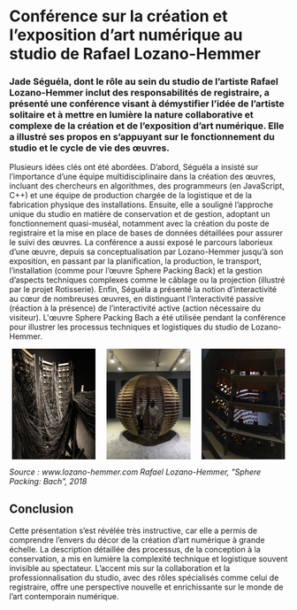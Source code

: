 # Conférence sur la création et l’exposition d’art numérique au studio de Rafael Lozano-Hemmer

### Jade Séguéla, dont le rôle au sein du studio de l’artiste Rafael Lozano-Hemmer inclut des responsabilités de registraire, a présenté une conférence visant à démystifier l’idée de l’artiste solitaire et à mettre en lumière la nature collaborative et complexe de la création et de l’exposition d’art numérique. Elle a illustré ses propos en s’appuyant sur le fonctionnement du studio et le cycle de vie des œuvres.

Plusieurs idées clés ont été abordées. D’abord, Séguéla a insisté sur l’importance d’une équipe multidisciplinaire dans la création des œuvres, incluant des chercheurs en algorithmes, des programmeurs (en JavaScript, C++) et une équipe de production chargée de la logistique et de la fabrication physique des installations. Ensuite, elle a souligné l’approche unique du studio en matière de conservation et de gestion, adoptant un fonctionnement quasi-muséal, notamment avec la création du poste de registraire et la mise en place de bases de données détaillées pour assurer le suivi des œuvres. La conférence a aussi exposé le parcours laborieux d’une œuvre, depuis sa conceptualisation par Lozano-Hemmer jusqu’à son exposition, en passant par la planification, la production, le transport, l’installation (comme pour l’œuvre Sphere Packing Back) et la gestion d’aspects techniques complexes comme le câblage ou la projection (illustré par le projet Rotisserie). Enfin, Séguéla a présenté la notion d’interactivité au cœur de nombreuses œuvres, en distinguant l’interactivité passive (réaction à la présence) de l’interactivité active (action nécessaire du visiteur). L'œuvre Sphere Packing Bach a été utilisée pendant la conférence pour illustrer les processus techniques et logistiques du studio de Lozano-Hemmer.


<div style="display: flex; justify-content: space-around;" >
  <img src="./photo_référence/sphere_packing_bach_monterrey_2019_my_505A7637.jpg" alt="sphere" style="width: 30%; margin-right: 10px;" />
  <img src="./photo_référence/sphere_packing_bach_montreal_2018_glh_016.jpg" alt="sphere" style="width: 30%; margin-right: 10px;" />
  <img src="./photo_référence/sphere_packing_bach_montreal_2018_RLH_160.jpg" alt="luminatura" style="width: 30%;" />
</div>
<p><em>Source : www.lozano-hemmer.com Rafael Lozano-Hemmer, "Sphere Packing: Bach", 2018</em></p>

## Conclusion
Cette présentation s’est révélée très instructive, car elle a permis de comprendre l’envers du décor de la création d’art numérique à grande échelle. La description détaillée des processus, de la conception à la conservation, a mis en lumière la complexité technique et logistique souvent invisible au spectateur. L’accent mis sur la collaboration et la professionnalisation du studio, avec des rôles spécialisés comme celui de registraire, offre une perspective nouvelle et enrichissante sur le monde de l’art contemporain numérique.
